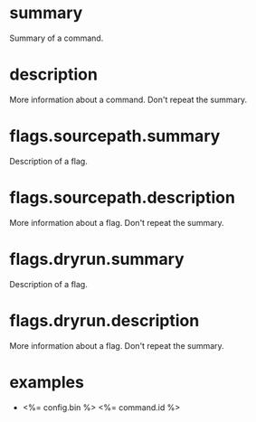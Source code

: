 # summary

Summary of a command.

# description

More information about a command. Don't repeat the summary. 

# flags.sourcepath.summary

Description of a flag.

# flags.sourcepath.description

More information about a flag. Don't repeat the summary. 

# flags.dryrun.summary

Description of a flag.

# flags.dryrun.description

More information about a flag. Don't repeat the summary. 

# examples

- <%= config.bin %> <%= command.id %>

